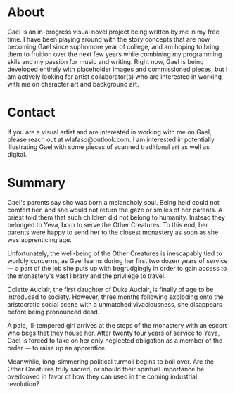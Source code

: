 <h1>About</h1>
Gael is an in-progress visual novel project being written by me in my free time. I have been playing around with the story concepts that are now becoming Gael since sophomore year of college, and am hoping to bring them to fruition over the next few years while combining my programming skils and my passion for music and writing. Right now, Gael is being developed entirely with placeholder images and commissioned pieces, but I am actively looking for artist collaborator(s) who are interested in working with me on character art and background art.
<h1>Contact</h1>
If you are a visual artist and are interested in working with me on Gael, please reach out at wlafaso@outlook.com. I am interested in potentially illustrating Gael with some pieces of scanned traditional art as well as digital. 
<h1>Summary</h1>
Gael's parents say she was born a melancholy soul. Being held could not comfort her, and she would not return the gaze or smiles of her parents. A priest told them that such children did not belong to humanity. Instead they belonged to Yeva, born to serve the Other Creatures. To this end, her parents were happy to send her to the closest monastery as soon as she was apprenticing age.

Unfortunately, the well-being of the Other Creatures is inescapably tied to worldly concerns, as Gael learns during her first two dozen years of service — a part of the job she puts up with begrudgingly in order to gain access to the monastery's vast library and the privilege to travel. 

Colette Auclair, the first daughter of Duke Auclair, is finally of age to be introduced to society. However, three months following exploding onto the aristocratic social scene with a unmatched vivaciousness, she disappears before being pronounced dead. 

A pale, ill-tempered girl arrives at the steps of the monastery with an escort who begs that they house her. After twenty four years of service to Yeva, Gael is forced to take on her only neglected obligation as a member of the order — to raise up an apprentice. 

Meanwhile, long-simmering political turmoil begins to boil over. Are the Other Creatures truly sacred, or should their spiritual importance be overlooked in favor of how they can used in the coming industrial revolution? 
